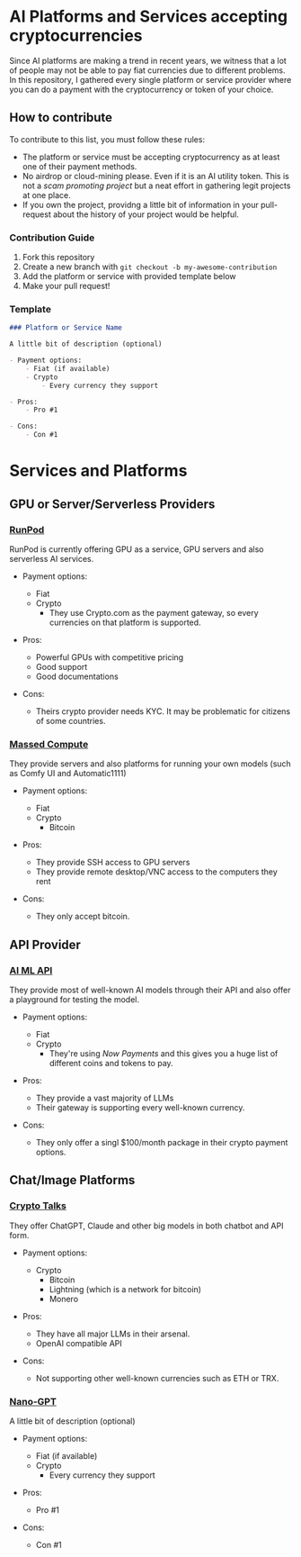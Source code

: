 # AI Platforms and Services accepting cryptocurrencies

Since AI platforms are making a trend in recent years, we witness that a lot of people may not be able to pay fiat currencies due to different problems. In this repository, I gathered every single platform or service provider where you can do a payment with the cryptocurrency or token of your choice. 

## How to contribute 

To contribute to this list, you must follow these rules: 

- The platform or service must be accepting cryptocurrency as at least one of their payment methods. 
- No airdrop or cloud-mining please. Even if it is an AI utility token. This is not a _scam promoting project_ but a neat effort in gathering legit projects at one place. 
- If you own the project, providng a little bit of information in your pull-request about the history of your project would be helpful. 

### Contribution Guide

1. Fork this repository 
2. Create a new branch with `git checkout -b my-awesome-contribution` 
3. Add the platform or service with provided template below
4. Make your pull request!

### Template 

```markdown
### Platform or Service Name

A little bit of description (optional)

- Payment options:
    - Fiat (if available)
    - Crypto 
        - Every currency they support

- Pros:
    - Pro #1

- Cons: 
    - Con #1
```

# Services and Platforms

## GPU or Server/Serverless Providers 

### [RunPod](https://runpod.io)

RunPod is currently offering GPU as a service, GPU servers and also serverless AI services. 

- Payment options:
    - Fiat 
    - Crypto 
        - They use Crypto.com as the payment gateway, so every currencies on that platform is supported. 

- Pros:
    - Powerful GPUs with competitive pricing 
    - Good support 
    - Good documentations 

- Cons: 
    - Theirs crypto provider needs KYC. It may be problematic for citizens of some countries. 

### [Massed Compute](https://massedcompute.com)

They provide servers and also platforms for running your own models (such as Comfy UI and Automatic1111)

- Payment options:
    - Fiat 
    - Crypto 
        - Bitcoin

- Pros:
    - They provide SSH access to GPU servers
    - They provide remote desktop/VNC access to the computers they rent 

- Cons: 
    - They only accept bitcoin. 

## API Provider 

### [AI ML API](https://aimlapi.com)

They provide most of well-known AI models through their API and also offer a playground for testing the model.

- Payment options:
    - Fiat 
    - Crypto 
        - They're using _Now Payments_ and this gives you a huge list of different coins and tokens to pay. 

- Pros:
    - They provide a vast majority of LLMs 
    - Their gateway is supporting every well-known currency. 

- Cons: 
    - They only offer a singl $100/month package in their crypto payment options.

## Chat/Image Platforms

### [Crypto Talks](https://cryptotalks.ai)

They offer ChatGPT, Claude and other big models in both chatbot and API form. 

- Payment options:
    - Crypto 
        - Bitcoin
        - Lightning (which is a network for bitcoin)
        - Monero

- Pros:
    - They have all major LLMs in their arsenal. 
    - OpenAI compatible API 

- Cons: 
    - Not supporting other well-known currencies such as ETH or TRX. 

### [Nano-GPT](https://nano-gpt.com)

A little bit of description (optional)

- Payment options:
    - Fiat (if available)
    - Crypto 
        - Every currency they support

- Pros:
    - Pro #1

- Cons: 
    - Con #1